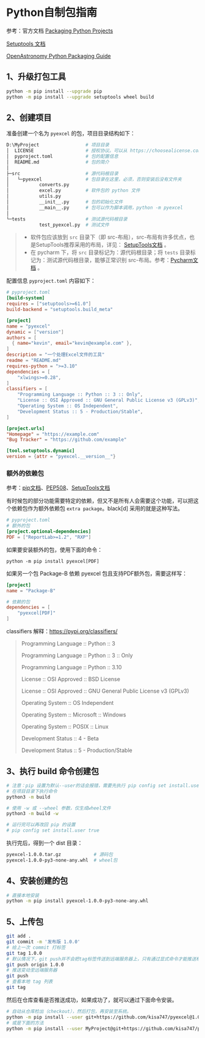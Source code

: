 # Python自制包指南

参考：官方文档 [Packaging Python Projects](https://packaging.python.org/en/latest/tutorials/packaging-projects)

[Setuptools 文档](https://setuptools.pypa.io/en/latest/userguide/quickstart.html)

[OpenAstronomy Python Packaging Guide](https://packaging-guide.openastronomy.org/en/latest/index.html#)

## 1、升级打包工具

```sh
python -m pip install --upgrade pip
python -m pip install --upgrade setuptools wheel build
```

## 2、创建项目

准备创建一个名为 `pyexcel` 的包，项目目录结构如下：

```sh
D:\MyProject                 # 项目目录
│  LICENSE                   # 授权协议。可以从 https://choosealicense.com 选择合适的授权协议
│  pyproject.toml            # 包的配置信息
│  README.md                 # 包的简介
│
├─src                        # 源代码根目录
│   └─pyexcel                # 包目录在这里，必须，否则安装后没有文件夹
│           converts.py
│           excel.py         # 软件包的 python 文件
│           utils.py
│           __init__.py      # 包的初始化文件
│           __main__.py      # 包可以作为脚本调用，python -m pyexcel
│
└─tests                      # 测试源代码根目录
            test_pyexcel.py  # 测试文件
```

>* 软件包应该放到 `src` 目录下（即 src-布局），src-布局有许多优点，也是SetupTools推荐采用的布局，详见： [SetupTools文档](https://setuptools.pypa.io/en/latest/userguide/package_discovery.html#src-layout)  。
>* 在 pycharm 下，将 `src` 目录标记为：源代码根目录；将 `tests` 目录标记为：测试源代码根目录，能够正常识别 src-布局。参考：[Pycharm文档](https://www.jetbrains.com/help/pycharm/configuring-project-structure.html) 。

配置信息 `pyproject.toml` 内容如下：

```toml
# pyproject.toml
[build-system]
requires = ["setuptools>=61.0"]
build-backend = "setuptools.build_meta"

[project]
name = "pyexcel"
dynamic = ["version"]
authors = [
  { name="kevin", email="kevin@example.com" },
]
description = "一个处理Excel文件的工具"
readme = "README.md"
requires-python = ">=3.10"
dependencies = [
    "xlwings>=0.28",
]
classifiers = [
    "Programming Language :: Python :: 3 :: Only",
    "License :: OSI Approved :: GNU General Public License v3 (GPLv3)",
    "Operating System :: OS Independent",
    "Development Status :: 5 - Production/Stable",
]

[project.urls]
"Homepage" = "https://example.com"
"Bug Tracker" = "https://github.com/example"

[tool.setuptools.dynamic]
version = {attr = "pyexcel.__version__"}
```

### 额外的依赖包

参考：[pip文档](https://pip.pypa.io/en/stable/cli/pip_install/#examples)、[PEP508](https://peps.python.org/pep-0508/#extras)、[SetupTools文档](https://setuptools.pypa.io/en/latest/userguide/dependency_management.html#optional-dependencies)

有时候包的部分功能需要特定的依赖，但又不是所有人会需要这个功能，可以把这个依赖包作为额外依赖包 `extra package`。black[d] 采用的就是这种写法。

```toml
# pyproject.toml
# 额外的包
[project.optional-dependencies]
PDF = ["ReportLab>=1.2", "RXP"]
```

如果要安装额外的包，使用下面的命令：

```shell
python -m pip install pyexcel[PDF]
```

如果另一个包 Package-B 依赖 pyexcel 包且支持PDF额外包，需要这样写：

```toml
[project]
name = "Package-B"

# 依赖的包
dependencies = [
    "pyexcel[PDF]"
]
```

classifiers 解释：<https://pypi.org/classifiers/>

>Programming Language :: Python :: 3
>
>Programming Language :: Python :: 3 :: Only
>
>Programming Language :: Python :: 3.10
>
>License :: OSI Approved :: BSD License
>
>License :: OSI Approved :: GNU General Public License v3 (GPLv3)
>
>Operating System :: OS Independent
>
>Operating System :: Microsoft :: Windows
>
>Operating System :: POSIX :: Linux
>
>Development Status :: 4 - Beta
>
>Development Status :: 5 - Production/Stable

## 3、执行 build 命令创建包

```sh
# 注意：pip 设置为默认--user的话会报错，需要先执行 pip config set install.user false
# 在项目目录下执行命令
python3 -m build

# 使用 -w 或 --wheel 参数，仅生成wheel文件
python3 -m build -w

# 运行完可以再改回 pip 的设置
# pip config set install.user true
```

执行完后，得到一个 dist 目录：

```sh
pyexcel-1.0.0.tar.gz            # 源码包
pyexcel-1.0.0-py3-none-any.whl  # wheel包
```

## 4、安装创建的包

```sh
# 直接本地安装
python -m pip install pyexcel-1.0.0-py3-none-any.whl
```

## 5、上传包

```sh
git add .
git commit -m '发布版 1.0.0'
# 给上一次 commit 打标签
git tag 1.0.0
# 默认情况下，git push并不会把tag标签传送到远端服务器上，只有通过显式命令才能推送标签到远端仓库。
git push origin 1.0.0
# 推送变动至远端服务器
git push
# 查看本地 tag 列表
git tag
```

然后在仓库查看是否推送成功，如果成功了，就可以通过下面命令安装。

```sh
# 自动从仓库检出（checkout），然后打包，再安装至系统。
python -m pip install --user git+https://github.com/kisa747/pyexcel@1.0.0
# 或是下面的方法
python -m pip install --user MyProject@git+https://github.com/kisa747/pyexcel@1.0.0
```
